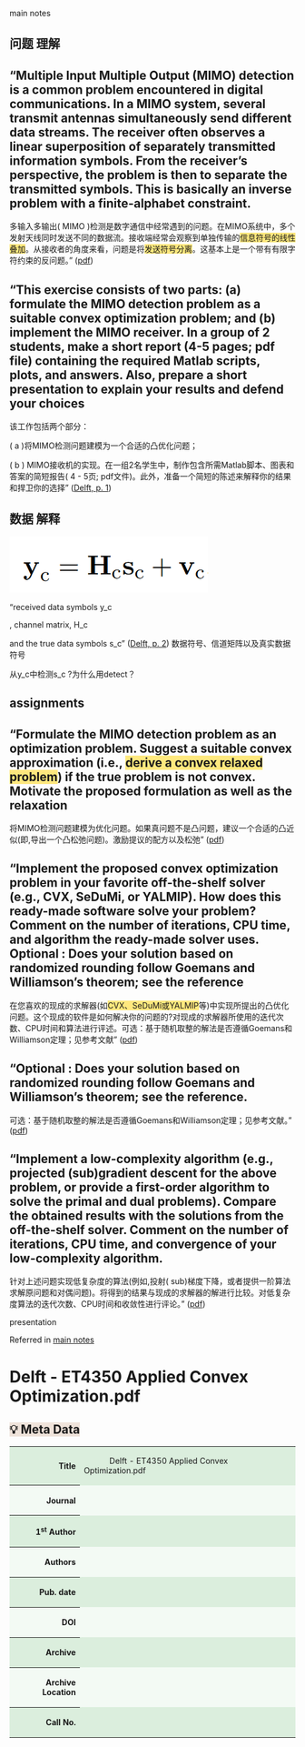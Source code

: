 main notes

## 问题 理解

“Multiple Input Multiple Output (MIMO) detection is a common problem encountered in digital communications. In a MIMO system, several transmit antennas simultaneously send different data streams. The receiver often observes a linear superposition of separately transmitted information symbols. From the receiver’s perspective, the problem is then to separate the transmitted symbols. This is basically an inverse problem with a finite-alphabet constraint.  
----  
多输入多输出( MIMO )检测是数字通信中经常遇到的问题。在MIMO系统中，多个发射天线同时发送不同的数据流。接收端经常会观察到单独传输的<span style="background-color: rgba(255, 212, 0, 0.5)">信息符号的线性叠加</span>。从接收者的角度来看，问题是将<span style="background-color: rgba(255, 212, 0, 0.5)">发送符号分离</span>。这基本上是一个带有有限字符约束的反问题。” ([pdf](zotero://open-pdf/library/items/5Y6WJBLW?page=1))

“This exercise consists of two parts: (a) formulate the MIMO detection problem as a suitable convex optimization problem; and (b) implement the MIMO receiver. In a group of 2 students, make a short report (4-5 pages; pdf file) containing the required Matlab scripts, plots, and answers. Also, prepare a short presentation to explain your results and defend your choices  
----  
该工作包括两个部分：

( a )将MIMO检测问题建模为一个合适的凸优化问题；

( b ) MIMO接收机的实现。在一组2名学生中，制作包含所需Matlab脚本、图表和答案的简短报告( 4 - 5页; pdf文件)。此外，准备一个简短的陈述来解释你的结果和捍卫你的选择” ([Delft, p. 1](zotero://select/library/items/NHVVY2MQ))

## 数据 解释

![image](attachments/K6SBTYH6.png)

“received data symbols y_c

, channel matrix, H_c

and the true data symbols s_c” ([Delft, p. 2](zotero://select/library/items/NHVVY2MQ)) 数据符号、信道矩阵以及真实数据符号

从y_c中检测s_c ?为什么用detect？

## assignments

“Formulate the MIMO detection problem as an optimization problem. Suggest a suitable convex approximation (i.e., <span style="background-color: rgba(255, 212, 0, 0.5)">derive a convex relaxed problem</span>) if the true problem is not convex. Motivate the proposed formulation as well as the relaxation  
----  
将MIMO检测问题建模为优化问题。如果真问题不是凸问题，建议一个合适的凸近似(即,导出一个凸松弛问题)。激励提议的配方以及松弛” ([pdf](zotero://open-pdf/library/items/5Y6WJBLW?page=2))

“Implement the proposed convex optimization problem in your favorite off-the-shelf solver (e.g., CVX, SeDuMi, or YALMIP). How does this ready-made software solve your problem? Comment on the number of iterations, CPU time, and algorithm the ready-made solver uses. Optional : Does your solution based on randomized rounding follow Goemans and Williamson’s theorem; see the reference  
----  
在您喜欢的现成的求解器(如<span style="background-color: rgba(255, 212, 0, 0.5)">CVX、SeDuMi或YALMIP</span>等)中实现所提出的凸优化问题。这个现成的软件是如何解决你的问题的?对现成的求解器所使用的迭代次数、CPU时间和算法进行评述。可选：基于随机取整的解法是否遵循Goemans和Williamson定理；见参考文献” ([pdf](zotero://open-pdf/library/items/5Y6WJBLW?page=2))

“Optional : Does your solution based on randomized rounding follow Goemans and Williamson’s theorem; see the reference.  
----  
可选：基于随机取整的解法是否遵循Goemans和Williamson定理；见参考文献。” ([pdf](zotero://open-pdf/library/items/5Y6WJBLW?page=2))

“Implement a low-complexity algorithm (e.g., projected (sub)gradient descent for the above problem, or provide a first-order algorithm to solve the primal and dual problems). Compare the obtained results with the solutions from the off-the-shelf solver. Comment on the number of iterations, CPU time, and convergence of your low-complexity algorithm.  
----  
针对上述问题实现低复杂度的算法(例如,投射( sub)梯度下降，或者提供一阶算法求解原问题和对偶问题)。将得到的结果与现成的求解器的解进行比较。对低复杂度算法的迭代次数、CPU时间和收敛性进行评论。” ([pdf](zotero://open-pdf/library/items/5Y6WJBLW?page=2))

presentation

Referred in [main notes](zotero://note/u/LYWHI3QJ/?ignore=1&line=-1)

# Delft - ET4350 Applied Convex Optimization.pdf

## <span style="background-color: rgb(239, 227, 218)">💡 Meta Data</span>

<table><tbody><tr><th style="background-color: rgb(219, 238, 221);"><p style="text-align: right"><span style="background-color: #dbeedd">Title</span></p></th><td style="background-color: rgb(219, 238, 221);"><p><span style="background-color: #dbeedd">&nbsp; &nbsp; &nbsp; &nbsp; &nbsp; &nbsp; Delft - ET4350 Applied Convex Optimization.pdf &nbsp; &nbsp; &nbsp; &nbsp;</span></p></td></tr><tr><th style="background-color: rgb(243, 250, 244);"><p style="text-align: right"><span style="background-color: #f3faf4">Journal</span></p></th><td style="background-color: rgb(243, 250, 244);"><p></p></td></tr><tr><th style="background-color: rgb(219, 238, 221);"><p style="text-align: right"><span style="background-color: #dbeedd">1</span><sup><span style="background-color: #dbeedd">st</span></sup><span style="background-color: #dbeedd"> Author</span></p></th><td style="background-color: rgb(219, 238, 221);"><p></p></td></tr><tr><th style="background-color: rgb(243, 250, 244);"><p style="text-align: right"><span style="background-color: #f3faf4">Authors</span></p></th><td style="background-color: rgb(243, 250, 244);"><p></p></td></tr><tr><th style="background-color: rgb(219, 238, 221);"><p style="text-align: right"><span style="background-color: #dbeedd">Pub. date</span></p></th><td style="background-color: rgb(219, 238, 221);"><p></p></td></tr><tr><th style="background-color: rgb(243, 250, 244);"><p style="text-align: right"><span style="background-color: #f3faf4">DOI</span></p></th><td style="background-color: rgb(243, 250, 244);"><p></p></td></tr><tr><th style="background-color: rgb(219, 238, 221);"><p style="text-align: right"><span style="background-color: #dbeedd">Archive</span></p></th><td style="background-color: rgb(219, 238, 221);"><p></p></td></tr><tr><th style="background-color: rgb(243, 250, 244);"><p style="text-align: right"><span style="background-color: #f3faf4">Archive Location</span></p></th><td style="background-color: rgb(243, 250, 244);"><p></p></td></tr><tr><th style="background-color: rgb(219, 238, 221);"><p style="text-align: right"><span style="background-color: #dbeedd">Call No.</span></p></th><td style="background-color: rgb(219, 238, 221);"><p></p></td></tr></tbody></table>